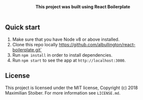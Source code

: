 <div align="center"><strong>This project was built using React Boilerplate</strong></div>

<br />

## Quick start

1.  Make sure that you have Node v8 or above installed.
2.  Clone this repo locally https://github.com/albullington/react-boilerplate.git`
3.  Run `npm install` in order to install dependencies.
4.  Run `npm start` to see the app at `http://localhost:3000`.

## License

This project is licensed under the MIT license, Copyright (c) 2018 Maximilian
Stoiber. For more information see `LICENSE.md`.
